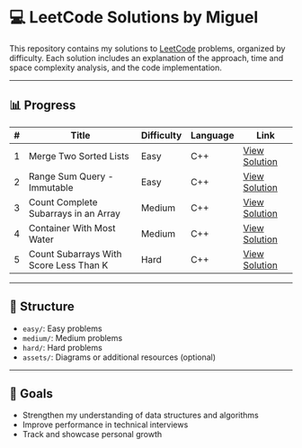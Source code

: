 # 💻 LeetCode Solutions by Miguel

This repository contains my solutions to [LeetCode](https://leetcode.com/) problems, organized by difficulty. Each solution includes an explanation of the approach, time and space complexity analysis, and the code implementation.

---

## 📊 Progress

| #  | Title                                | Difficulty |   Language  | Link                                            |
|----|--------------------------------------|------------|-------------|-------------------------------------------------|
| 1  | Merge Two Sorted Lists               |    Easy    |     C++     | [View Solution](easy/merge-two-sorted-lists.md) |
| 2  | Range Sum Query - Immutable          |    Easy    |     C++     | [View Solution](easy/303-range-sum-query-immutable.md) |
| 3  | Count Complete Subarrays in an Array |   Medium   |     C++     | [View Solution](medium/count-complete-subarrays-in-an-array.md) |
| 4  | Container With Most Water            |   Medium   |     C++     | [View Solution](medium/11-container-with-most-water.md) |
| 5  | Count Subarrays With Score Less Than K|   Hard   |     C++     | [View Solution](hard/2302-count-subarrays-with-score-less-than-k.md) |

---

## 📁 Structure

- `easy/`: Easy problems
- `medium/`: Medium problems
- `hard/`: Hard problems
- `assets/`: Diagrams or additional resources (optional)

---

## 📌 Goals

- Strengthen my understanding of data structures and algorithms
- Improve performance in technical interviews
- Track and showcase personal growth

